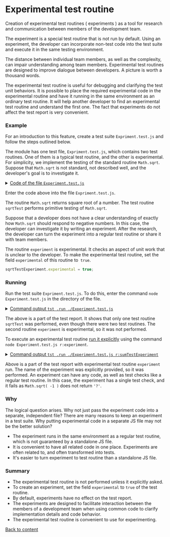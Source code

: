 # Experimental test routine

Creation of experimental test routines ( experiments ) as a tool for research and communication between members of the development team.

The experiment is a special test routine that is not run by default. Using an experiment, the developer can incorporate non-test code into the test suite and execute it in the same testing environment.

The distance between individual team members, as well as the complexity, can impair understanding among team members. Experimental test routines are designed to improve dialogue between developers. A picture is worth a thousand words.

The experimental test routine is useful for debugging and clarifying the test unit behaviors. It is possible to place the required experimental code in the experimental routine and have it running in the same environment as an ordinary test routine. It will help another developer to find an experimental test routine and understand the first one. The fact that experiments do not affect the test report is very convenient.

### Example

For an introduction to this feature, create a test suite `Expriment.test.js` and follow the steps outlined below.

The module has one test file, `Expriment.test.js`, which contains two test routines. One of them is a typical test routine, and the other is experimental. For simplicity, we implement the testing of the standard routine `Math.sqrt`. Suppose that `Math.sqrt` is not standard, not described well, and the developer's goal is to investigate it.

<details>
<summary><u>Code of the file <code>Experiment.test.js</code></u></summary>

```js

let _ = require( `wTesting` );

//

function sqrtTest( test )
{
  test.case = `integer`;
  test.identical( Math.sqrt( 4 ), 2 );
}

//

function experiment( test )
{
  test.case = `strings`;
  test.identical( Math.sqrt( -1 ), `?` );
}
experiment.experimental = true;

//

var Self =
{
name : `Experiment`,
  tests :
  {
    sqrtTest,
    experiment,
  }
}

//

Self = wTestSuite( Self );
if( typeof module !== `undefined` && !module.parent )
wTester.test( Self.name );

```

</details>

Enter the code above into the file `Expriment.test.js`.

The routine `Math.sqrt` returns square root of a number. The test routine `sqrtTest` performs primitive testing of `Math.sqrt`.

Suppose that a developer does not have a clear understanding of exactly how `Math.sqrt` should respond to negative numbers. In this case, the developer can investigate it by writing an experiment. After the research, the developer can turn the experiment into a regular test routine or share it with team members.

The routine `experiment` is experimental. It checks an aspect of unit work that is unclear to the developer. To make the experimental test routine, set the field `experimental` of this routine to` true`.

```js
sqrtTestExperiment.experimental = true;
```

### Running

Run the test suite `Expriment.test.js`. To do this, enter the command `node Experiment.test.js` in the directory of the file.

<details>
<summary><u>Command output <code>tst .run ./Experiment.test.js</code></u></summary>

```
[user@user ~]$ node Experiment.test.js

Running test suite ( Experiment ) ..
Located at Experiment.test.js:34
Passed TestSuite::Experiment / TestRoutine::sqrtTest in 0.031s
Passed test checks 1 / 1
Passed test cases 1 / 1
Passed test routines 1 / 1
Test suite ( Experiment ) ... in 0.601s ... ok

```

</details>

The above is a part of the test report. It shows that only one test routine `sqrtTest` was performed, even though there were two test routines. The second routine `experiment` is experimental, so it was not performed.

To execute an experimental test routine [run it explicitly](./Running.md) using the command `node Experiment.test.js r:experiment`.

<details>
<summary><u>Command output <code>tst .run ./Experiment.test.js r:sumTestExperiment</code></u></summary>

```
[user@user ~]$ node Experiment.test.js r:experiment

Running test suite ( Experiment ) ..
Located at Experiment.test.js:34

Running TestSuite::Experiment / TestRoutine::experiment ..
- got :
NaN
- expected :
'?'

Test check ( TestSuite::Experiment / TestRoutine::experiment / strings # 1 ) ... failed
Failed TestSuite::Experiment / TestRoutine::experiment in 0.084s
Passed test checks 0 / 1
Passed test cases 0 / 1
Passed test routines 0 / 1
Test suite ( Experiment ) ... in 0.169s ... failed
```

</details>

Above is a part of the test report with experimental test routine `experiment` run. The name of the experiment was explicitly provided, so it was performed. An experiment can have any code, as well as test checks like a regular test routine. In this case, the experiment has a single test check, and it fails as `Math.sqrt( -1 )` does not return `'?'`.

### Why

The logical question arises. Why not just pass the experiment code into a separate, independent file? There are many reasons to keep an experiment in a test suite. Why putting experimental code in a separate JS file may not be the better solution?

- The experiment runs in the same environment as a regular test routine, which is not guaranteed by a standalone JS file.
- It is convenient to have all related code in one place. Experiments are often related to, and often transformed into tests.
- It's easier to turn experiment to test routine than a standalone JS file.

### Summary

- The experimental test routine is not performed unless it explicitly asked.
- To create an experiment, set the field `experimental` to `true` of the test routine.
- By default, experiments have no effect on the test report.
- The experiments are designed to facilitate interaction between the members of a development team when using common code to clarify implementation details and code behavior.
- The experimental test routine is convenient to use for experimenting.

[Back to content](../README.md#Tutorials)
